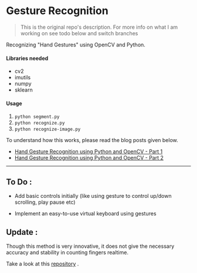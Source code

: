 # Gesture Recognition

>This is the original repo's description. 
>For more info on what I am working on see todo below and switch branches


Recognizing "Hand Gestures" using OpenCV and Python.

#### Libraries needed

* cv2
* imutils
* numpy
* sklearn

#### Usage

1. `python segment.py`
2. `python recognize.py`
3. `python recognize-image.py`

To understand how this works, please read the blog posts given below.

* [Hand Gesture Recognition using Python and OpenCV - Part 1](https://gogul09.github.io/software/hand-gesture-recognition-p1)
* [Hand Gesture Recognition using Python and OpenCV - Part 2](https://gogul09.github.io/software/hand-gesture-recognition-p2)


---

## To Do :

- Add basic controls initially (like using gesture to control up/down scrolling, play pause etc)

- Implement an easy-to-use virtual keyboard using gestures

## Update :

Though this method is very innovative, it does not give the necessary accuracy and stability in counting fingers realtime. 

Take a look at this [repository](https://github.com/preethamk2000/hand_tracking) .

